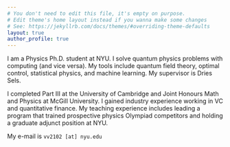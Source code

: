 ```yaml
---
# You don't need to edit this file, it's empty on purpose.
# Edit theme's home layout instead if you wanna make some changes
# See: https://jekyllrb.com/docs/themes/#overriding-theme-defaults
layout: true
author_profile: true
---
```


I am a Physics Ph.D. student at NYU.
I solve quantum physics problems with computing (and vice versa).
My tools include quantum field theory, optimal control, statistical physics, and machine learning.
My supervisor is Dries Sels.

I completed Part III at the University of Cambridge and Joint Honours Math and Physics at McGill University.
I gained industry experience working in VC and quantitative finance.
My teaching experience includes leading a program that trained prospective physics Olympiad competitors and holding a graduate adjunct position at NYU.

My e-mail is ```vv2102 [at] nyu.edu```